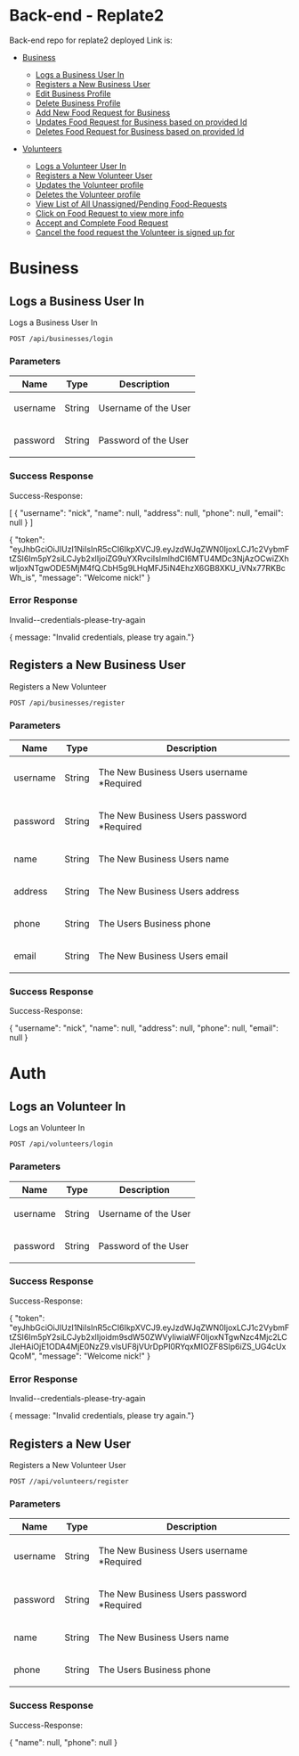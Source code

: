 # Back-end - Replate2
Back-end repo for replate2
deployed Link is:

- [Business](#business)
    - [Logs a Business User In](#logs-a-user-in)
    - [Registers a New Business User](#registers-a-new-business-user)
    - [Edit Business Profile](#edit-business-profile)
    - [Delete Business Profile](#delete-business-profile)
    - [Add New Food Request for Business](#add-new-food-request-for-business)
    - [Updates Food Request for Business based on provided Id](#updates-food-request-for-business-based-on-provided-id)
    - [Deletes Food Request for Business based on provided Id](#deletes-food-request-for-business-based-on-provided-id)

- [Volunteers](#volunteers)
    - [Logs a Volunteer User In](#logs-a-volunteer-user-in)
    - [Registers a New Volunteer User](#registers-a-new-volunteer-user)
    - [Updates the Volunteer profile](#updates-the-volunteer-profile)
    - [Deletes the Volunteer profile](#deletes-the-volunteer-profile)    
    - [View List of All Unassigned/Pending Food-Requests](#view-list-of-all-unassigned/pending-food-requests)
    - [Click on Food Request to view more info](#click-on-food-request-to-view-more-info)
    - [Accept and Complete Food Request](#accept-and-complete-food-request)
    - [Cancel the food request the Volunteer is signed up for](#cancel-the-food-request-the-Volunteer-is-signed-up-for)


# Business

## Logs a Business User In

<p>Logs a Business User In</p>

    POST /api/businesses/login


### Parameters

| Name    | Type      | Description                          |
|---------|-----------|--------------------------------------|
| username            | String            |  <p>Username of the User</p>                            |
| password            | String            |  <p>Password of the User</p>                            |

### Success Response

Success-Response:

[
  {
    "username": "nick",
    "name": null,
    "address": null,
    "phone": null,
    "email": null
  }
]

{
  "token": "eyJhbGciOiJIUzI1NiIsInR5cCI6IkpXVCJ9.eyJzdWJqZWN0IjoxLCJ1c2VybmFtZSI6Im5pY2siLCJyb2xlIjoiZG9uYXRvciIsImlhdCI6MTU4MDc3NjAzOCwiZXhwIjoxNTgwODE5MjM4fQ.CbH5g9LHqMFJ5iN4EhzX6GB8XKU_iVNx77RKBcWh_is",
  "message": "Welcome nick!"
}

### Error Response

Invalid--credentials-please-try-again


{ message: "Invalid credentials, please try again."}

## Registers a New Business User

<p>Registers a New Volunteer</p>

    POST /api/businesses/register


### Parameters

| Name    | Type      | Description                          |
|---------|-----------|--------------------------------------|
| username            | String            |  <p>The New Business Users username *Required</p>                            |
| password            | String            |  <p>The New Business Users password *Required</p>                            |
| name            | String            |  <p>The New Business Users name</p>                            |
| address            | String            |  <p>The New Business Users address</p>                            |
| phone            | String            |  <p>The Users Business phone </p>                            |
| email            | String            |  <p>The New Business Users email</p>                            |

### Success Response

Success-Response:

  {
    "username": "nick",
    "name": null,
    "address": null,
    "phone": null,
    "email": null
  }

  # Auth

## Logs an Volunteer In

<p>Logs an Volunteer In</p>

    POST /api/volunteers/login


### Parameters

| Name    | Type      | Description                          |
|---------|-----------|--------------------------------------|
| username            | String            |  <p>Username of the User</p>                            |
| password            | String            |  <p>Password of the User</p>                            |

### Success Response

Success-Response:

{
  "token": "eyJhbGciOiJIUzI1NiIsInR5cCI6IkpXVCJ9.eyJzdWJqZWN0IjoxLCJ1c2VybmFtZSI6Im5pY2siLCJyb2xlIjoidm9sdW50ZWVyIiwiaWF0IjoxNTgwNzc4Mjc2LCJleHAiOjE1ODA4MjE0NzZ9.vlsUF8jVUrDpPI0RYqxMIOZF8SIp6iZS_UG4cUxQcoM",
  "message": "Welcome nick!"
}

### Error Response

Invalid--credentials-please-try-again


{ message: "Invalid credentials, please try again."}

## Registers a New User

<p>Registers a New Volunteer User</p>

    POST //api/volunteers/register


### Parameters

| Name    | Type      | Description                          |
|---------|-----------|--------------------------------------|
| username            | String            |  <p>The New Business Users username *Required</p>                            |
| password            | String            |  <p>The New Business Users password *Required</p>                            |
| name            | String            |  <p>The New Business Users name</p>                            |
| phone            | String            |  <p>The Users Business phone </p>                            |
### Success Response

Success-Response:

{
    "name": null,
    "phone": null
  }